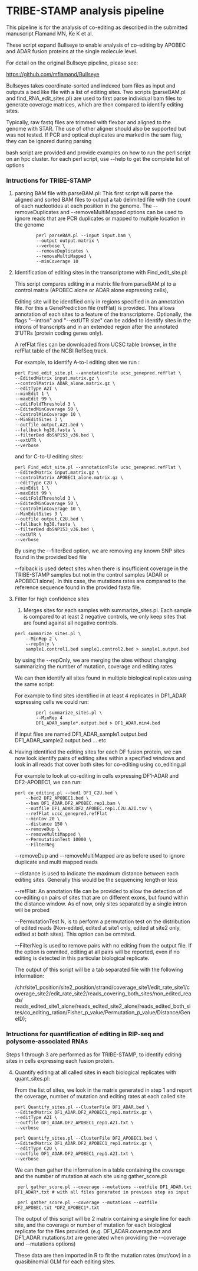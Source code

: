 # TRIBE-STAMP analysis pipeline

This pipeline is for the analysis of co-editing as described in the submitted manuscript Flamand MN, Ke K et al.

These script expand Bullseye to enable analysis of co-editing by APOBEC and ADAR fusion proteins at the single molecule level. 

For detail on the original Bullseye pipeline, please see: 

https://github.com/mflamand/Bullseye

Bullseyes takes coordinate-sorted and indexed bam files as input and outputs a bed like file with a list of editing sites. Two scripts (parseBAM.pl and find_RNA_edit_sites.pl) are used to first parse individual bam files to generate coverage matrices, which are then compared to identify editing sites.

Typically, raw fastq files are trimmed with flexbar and aligned to the genome with STAR. The use of other aligner should also be supported but was not tested. If PCR and optical duplicates are marked in the sam flag, they can be ignored during parsing

bash script are provided and provide examples on how to run the perl script on an hpc cluster. for each perl script, use --help to get the complete list of options

### Intructions for TRIBE-STAMP

1. parsing BAM file with parseBAM.pl:
	This first script will parse the aligned and sorted BAM files to output a tab delimited file with the count of each nucleotides at each position in the genome.
    The --removeDuplicates and --removeMultiMapped options can be used to ignore reads that are PCR duplicates or mapped to multiple location in the genome

    ```{bash}
            perl parseBAM.pl --input input.bam \
            --output output.matrix \
            --verbose \
            --removeDuplicates \
            --removeMultiMapped \
            --minCoverage 10
    ```

2. Identification of editing sites in the transcriptome with Find_edit_site.pl:
  
	This script compares editing in a matrix file from parseBAM.pl to a control matrix (APOBEC alone or ADAR alone expressing cells),

	Editing site will be identified only in regions specified in an annotation file. For this a GenePrediction file (refFlat) is provided. This allows annotation of each sites to a feature of the transcriptome. Optionally, the flags "--intron" and "--extUTR size" can be added to identify sites in the introns of transcripts and in an extended region after the annotated 3'UTRs (protein coding genes only).

	A refFlat files can be downloaded from UCSC table browser, in the refFlat table of the NCBI RefSeq track.

    For example, to identify A-to-I editing sites we run :

    ```{bash}
    perl Find_edit_site.pl --annotationFile ucsc_genepred.refFlat \
	--EditedMatrix input.matrix.gz \
	--controlMatrix ADAR_alone.matrix.gz \
	--editType A2I \
	--minEdit 1 \
	--maxEdit 99 \
	--editFoldThreshold 3 \
	--EditedMinCoverage 50 \
	--ControlMinCoverage 10 \
	--MinEditSites 3 \
	--outfile output.A2I.bed \
	--fallback hg38.fasta \
	--filterBed dbSNP153_v36.bed \
	--extUTR \
	--verbose
    ```

    and for C-to-U editing sites:

    ```{bash}
    perl Find_edit_site.pl --annotationFile ucsc_genepred.refFlat \
	--EditedMatrix input.matrix.gz \
	--controlMatrix APOBEC1_alone.matrix.gz \
	--editType C2U \
	--minEdit 1 \
	--maxEdit 99 \
	--editFoldThreshold 3 \
	--EditedMinCoverage 50 \
	--ControlMinCoverage 10 \
	--MinEditSites 3 \
	--outfile output.C2U.bed \
	--fallback hg38.fasta \
	--filterBed dbSNP153_v36.bed \
	--extUTR \
	--verbose
    ```

    By using the --filterBed option, we are removing any known SNP sites found in the provided bed file

    --falback is used detect sites when there is insufficient coverage in the TRIBE-STAMP samples but not in the control samples (ADAR or APOBEC1 alone). In this case, the mutations rates are compared to the reference sequence found in the provided fasta file.

3. Filter for high confidence sites

	1. Merges sites for each samples with summarize_sites.pl.
    Each sample is compared to at least 2 negative controls, we only keep sites that are found against all negative controls.

    ```{bash}
    perl summarize_sites.pl \
        --MinRep 2 \
        --repOnly \
        sample1.control1.bed sample1.control2.bed > sample1.output.bed	
    ```
    by using the --repOnly, we are merging the sites without changing summarizing the number of mutation, coverage and editing rates

    We can then identify all sites found in multiple biological replicates using the same script:

    For example to find sites identified in at least 4 replicates in DF1_ADAR expressing cells we could run:

    ```{bash}	
			perl summarize_sites.pl \
			--MinRep 4 
			DF1_ADAR_sample*.output.bed > DF1_ADAR.min4.bed 
	```

    if input files are named DF1_ADAR_sample1.output.bed DF1_ADAR_sample2.output.bed ... etc

4. Having identified the editing sites for each DF fusion protein, we can now look identify pairs of editing sites within a specified windows and look in all reads that cover both sites for co-editing using co_editing.pl

    For example to look at co-editing in cells expressing DF1-ADAR and DF2-APOBEC1, we can run:

    ```{bash}
    perl co_editing.pl --bed1 DF1_C2U.bed \
        --bed2 DF2_APOBEC1.bed \
        --bam DF1_ADAR.DF2_APOBEC.rep1.bam \
        --outfile DF1_ADAR.DF2_APOBEC.rep1.C2U.A2I.tsv \
        --refFlat ucsc_genepred.refFlat
        --minCov 20 \
        --distance 150 \
        --removeDup \
        --removeMultiMapped \
        --PermutationTest 10000 \
        --FilterNeg
    ```

    --removeDup and --removeMultiMapped are as before used to ignore duplicate and multi mapped reads

    --distance is used to indicate the maximum distance between each editing sites. Generally this would be the sequencing length or less

    --refFlat: An annotation file can be provided to allow the detection of co-editing on pairs of sites that are on different exons, but found within the distance window. As of now, only sites separated by a single intron will be probed 

    --PermutationTest N, is to perform a permutation test on the distribution of edited reads (Non-edited, edited at site1 only, edited at site2 only, edited at both sites). This option can be ommited.

    --FilterNeg is used to remove pairs with no editing from the output file. If the option is ommited, editing at all pairs will be reported, even if no editing is detected in this particular biological replicate.

    The output of this script will be a tab separated file with the following information: 

    /chr/site1_position/site2_position/strand/coverage_site1/edit_rate_site1/coverage_site2/edit_rate_site2/reads_covering_both_sites/non_edited_reads/ reads_edited_site1_alone/reads_edited_site2_alone/reads_edited_both_sites/co_editing_ration/Fisher_p_value/Permutation_p_value/Distance/GeneID);


### Intructions for quantification of editing in RIP-seq and polysome-associated RNAs

Steps 1 through 3 are performed as for TRIBE-STAMP, to identify editing sites in cells expressing each fusion protein.

4. Quantify editing at all called sites in each biological replicates with quant_sites.pl:

    From the list of sites, we look in the matrix generated in step 1 and report the coverage, number of mutation and editing rates at each called site

    ```{bash}
    perl Quantify_sites.pl --ClusterFile DF1_ADAR.bed \
    --EditedMatrix DF1_ADAR.DF2_APOBEC1_rep1.matrix.gz \
    --editType A2I \
    --outfile DF1_ADAR.DF2_APOBEC1_rep1.A2I.txt \
    --verbose

   perl Quantify_sites.pl --ClusterFile DF2_APOBEC1.bed \
    --EditedMatrix DF1_ADAR.DF2_APOBEC1_rep1.matrix.gz \
    --editType C2U \
    --outfile DF1_ADAR.DF2_APOBEC1_rep1.A2I.txt \
    --verbose
    ```

    We can then gather the information in a table containing the coverage and the number of mutation at each site using gather_score.pl:

    ```{bash}
     perl gather_score.pl --coverage --mutations --outfile DF1_ADAR.txt DF1_ADAR*.txt # with all files generated in previous step as input

     perl gather_score.pl --coverage --mutations --outfile DF2_APOBEC.txt *DF2_APOBEC1*.txt 
    ```

    The output of this script will be 2 matrix containing a single line for each site, and the coverage or number of mutation for each biological replicate for the files provided. (e.g. DF1_ADAR.coverage.txt and DF1_ADAR.mutations.txt are generated when providing the --coverage and --mutations options)

    These data are then imported in R to fit the mutation rates (mut/cov) in a quasibinomial GLM for each editing sites.
